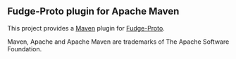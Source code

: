 
Fudge-Proto plugin for Apache Maven
-----------------------------------

This project provides a [Maven](https://maven.apache.org/) plugin
for [Fudge-Proto](https://github.com/OpenGamma/Fudge-Proto).

Maven, Apache and Apache Maven are trademarks of The Apache Software Foundation.
